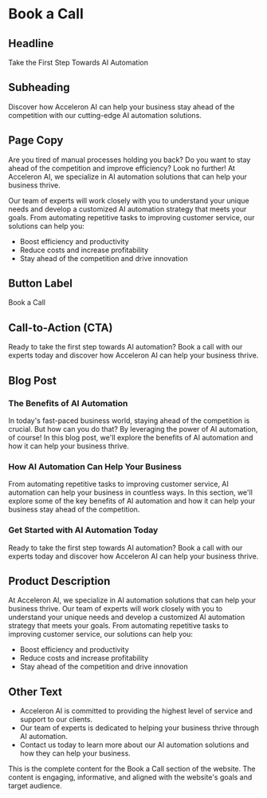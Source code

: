 **Book a Call**
===============

**Headline**
------------

Take the First Step Towards AI Automation

**Subheading**
--------------

Discover how Acceleron AI can help your business stay ahead of the competition with our cutting-edge AI automation solutions.

**Page Copy**
--------------

Are you tired of manual processes holding you back? Do you want to stay ahead of the competition and improve efficiency? Look no further! At Acceleron AI, we specialize in AI automation solutions that can help your business thrive.

Our team of experts will work closely with you to understand your unique needs and develop a customized AI automation strategy that meets your goals. From automating repetitive tasks to improving customer service, our solutions can help you:

* Boost efficiency and productivity
* Reduce costs and increase profitability
* Stay ahead of the competition and drive innovation

**Button Label**
----------------

Book a Call

**Call-to-Action (CTA)**
-------------------------

Ready to take the first step towards AI automation? Book a call with our experts today and discover how Acceleron AI can help your business thrive.

**Blog Post**
-------------

### The Benefits of AI Automation

In today's fast-paced business world, staying ahead of the competition is crucial. But how can you do that? By leveraging the power of AI automation, of course! In this blog post, we'll explore the benefits of AI automation and how it can help your business thrive.

### How AI Automation Can Help Your Business

From automating repetitive tasks to improving customer service, AI automation can help your business in countless ways. In this section, we'll explore some of the key benefits of AI automation and how it can help your business stay ahead of the competition.

### Get Started with AI Automation Today

Ready to take the first step towards AI automation? Book a call with our experts today and discover how Acceleron AI can help your business thrive.

**Product Description**
----------------------

At Acceleron AI, we specialize in AI automation solutions that can help your business thrive. Our team of experts will work closely with you to understand your unique needs and develop a customized AI automation strategy that meets your goals. From automating repetitive tasks to improving customer service, our solutions can help you:

* Boost efficiency and productivity
* Reduce costs and increase profitability
* Stay ahead of the competition and drive innovation

**Other Text**
--------------

* Acceleron AI is committed to providing the highest level of service and support to our clients.
* Our team of experts is dedicated to helping your business thrive through AI automation.
* Contact us today to learn more about our AI automation solutions and how they can help your business.

This is the complete content for the Book a Call section of the website. The content is engaging, informative, and aligned with the website's goals and target audience.